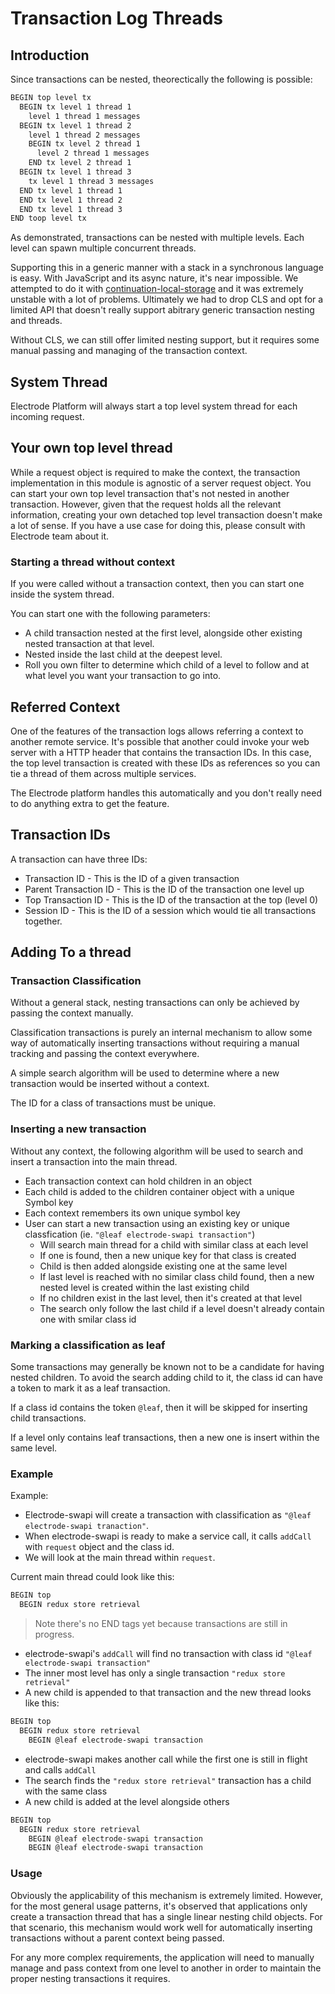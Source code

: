 # Transaction Log Threads

## Introduction

Since transactions can be nested, theorectically the following is possible:

```markdown
BEGIN top level tx
  BEGIN tx level 1 thread 1
    level 1 thread 1 messages
  BEGIN tx level 1 thread 2
    level 1 thread 2 messages
    BEGIN tx level 2 thread 1
      level 2 thread 1 messages
    END tx level 2 thread 1
  BEGIN tx level 1 thread 3
    tx level 1 thread 3 messages
  END tx level 1 thread 1
  END tx level 1 thread 2
  END tx level 1 thread 3
END toop level tx
```

As demonstrated, transactions can be nested with multiple levels.  Each level can spawn multiple concurrent threads.

Supporting this in a generic manner with a stack in a synchronous language is easy.  With JavaScript and its async nature, it's near impossible.  We attempted to do it with [continuation-local-storage] and it was extremely unstable with a lot of problems.  Ultimately we had to drop CLS and opt for a limited API that doesn't really support abitrary generic transaction nesting and threads.

Without CLS, we can still offer limited nesting support, but it requires some manual passing and managing of the transaction context.

## System Thread

Electrode Platform will always start a top level system thread for each incoming request.

## Your own top level thread

While a request object is required to make the context, the transaction implementation in this module is agnostic of a server request object.  You can start your own top level transaction that's not nested in another transaction.  However, given that the request holds all the relevant information, creating your own detached top level transaction doesn't make a lot of sense.  If you have a use case for doing this, please consult with Electrode team about it.

### Starting a thread without context

If you were called without a transaction context, then you can start one inside the system thread.

You can start one with the following parameters:

-   A child transaction nested at the first level, alongside other existing nested transaction at that level.
-   Nested inside the last child at the deepest level.
-   Roll you own filter to determine which child of a level to follow and at what level you want your transaction to go into.

## Referred Context

One of the features of the transaction logs allows referring a context to another remote service.  It's possible that another could invoke your web server with a HTTP header that contains the transaction IDs.  In this case, the top level transaction is created with these IDs as references so you can tie a thread of them across multiple services.

The Electrode platform handles this automatically and you don't really need to do anything extra to get the feature.

[continuation-local-storage]: https://github.com/othiym23/node-continuation-local-storage

## Transaction IDs

A transaction can have three IDs:

-   Transaction ID - This is the ID of a given transaction
-   Parent Transaction ID - This is the ID of the transaction one level up
-   Top Transaction ID - This is the ID of the transaction at the top (level 0)
-   Session ID - This is the ID of a session which would tie all transactions together.

## Adding To a thread

### Transaction Classification

Without a general stack, nesting transactions can only be achieved by passing the context manually.

Classification transactions is purely an internal mechanism to allow some way of automatically inserting transactions without requiring a manual tracking and passing the context everywhere.

A simple search algorithm will be used to determine where a new transaction would be inserted without a context.

The ID for a class of transactions must be unique.

### Inserting a new transaction

Without any context, the following algorithm will be used to search and insert a transaction into the main thread.

-   Each transaction context can hold children in an object
-   Each child is added to the children container object with a unique Symbol key
-   Each context remembers its own unique symbol key
-   User can start a new transaction using an existing key or unique classfication (ie. `"@leaf electrode-swapi transaction"`)
    -   Will search main thread for a child with similar class at each level
    -   If one is found, then a new unique key for that class is created
    -   Child is then added alongside existing one at the same level
    -   If last level is reached with no similar class child found, then a new nested level is created within the last existing child
    -   If no children exist in the last level, then it's created at that level
    -   The search only follow the last child if a level doesn't already contain one with smilar class id

### Marking a classification as leaf

Some transactions may generally be known not to be a candidate for having nested children.  To avoid the search adding child to it, the class id can have a token to mark it as a leaf transaction.

If a class id contains the token `@leaf`, then it will be skipped for inserting child transactions.

If a level only contains leaf transactions, then a new one is insert within the same level.

### Example

Example:

-   Electrode-swapi will create a transaction with classification as `"@leaf electrode-swapi tranaction"`.
-   When electrode-swapi is ready to make a service call, it calls `addCall` with `request` object and the class id.
-   We will look at the main thread within `request`.

Current main thread could look like this:

```markdown
BEGIN top
  BEGIN redux store retrieval
```

> Note there's no END tags yet because transactions are still in progress.

-   electrode-swapi's `addCall` will find no transaction with class id `"@leaf electrode-swapi transaction"`
-   The inner most level has only a single transaction `"redux store retrieval"`
-   A new child is appended to that transaction and the new thread looks like this:

```markdown
BEGIN top
  BEGIN redux store retrieval
    BEGIN @leaf electrode-swapi transaction
```

-   electrode-swapi makes another call while the first one is still in flight and calls `addCall`
-   The search finds the `"redux store retrieval"` transaction has a child with the same class
-   A new child is added at the level alongside others

```markdown
BEGIN top
  BEGIN redux store retrieval
    BEGIN @leaf electrode-swapi transaction
    BEGIN @leaf electrode-swapi transaction
```

### Usage

Obviously the applicability of this mechanism is extremely limited.  However, for the most general usage patterns, it's observed that applications only create a transaction thread that has a single linear nesting child objects.
For that scenario, this mechanism would work well for automatically inserting transactions without a parent context being passed.

For any more complex requirements, the application will need to manually manage and pass context from one level to another in order to maintain the proper nesting transactions it requires.
